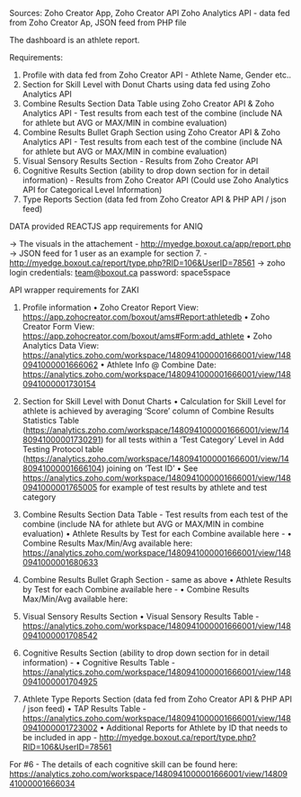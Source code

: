 Sources: Zoho Creator App, Zoho Creator API Zoho Analytics API - data fed from Zoho Creator Ap, JSON feed from PHP file 

The dashboard is an athlete report.

Requirements: 
1. Profile with data fed from Zoho Creator API - Athlete Name, Gender etc.. 
2. Section for Skill Level with Donut Charts using data fed using Zoho Analytics API 
3. Combine Results Section Data Table using Zoho Creator API & Zoho Analytics API - Test results from each test of the combine (include NA for athlete but AVG or MAX/MIN in combine evaluation)
4. Combine Results Bullet Graph Section using Zoho Creator API & Zoho Analytics API - Test results from each test of the combine (include NA for athlete but AVG or MAX/MIN in combine evaluation) 
5. Visual Sensory Results Section - Results from Zoho Creator API 
6. Cognitive Results Section (ability to drop down section for in detail information) - Results from Zoho Creator API (Could use Zoho Analytics API for Categorical Level Information) 
7. Type Reports Section (data fed from Zoho Creator API & PHP API / json feed) 


DATA provided REACTJS app requirements for ANIQ

->  The visuals in the attachement - http://myedge.boxout.ca/app/report.php
->  JSON feed for 1 user as an example for section 7. - http://myedge.boxout.ca/report/type.php?RID=106&UserID=78561
->  zoho login credentials: team@boxout.ca password: space5space



API wrapper requirements for ZAKI

1. Profile information
•	Zoho Creator Report View: https://app.zohocreator.com/boxout/ams#Report:athletedb
•	Zoho Creator Form View: https://app.zohocreator.com/boxout/ams#Form:add_athlete
•	Zoho Analytics Data View: https://analytics.zoho.com/workspace/1480941000001666001/view/1480941000001666062
•	Athlete Info @ Combine Date: https://analytics.zoho.com/workspace/1480941000001666001/view/1480941000001730154

2. Section for Skill Level with Donut Charts
•	Calculation for Skill Level for athlete is achieved by averaging ‘Score’ column of Combine Results Statistics Table (https://analytics.zoho.com/workspace/1480941000001666001/view/1480941000001730291) for all tests within a ‘Test Category’ Level in Add Testing Protocol table (https://analytics.zoho.com/workspace/1480941000001666001/view/1480941000001666104) joining on ‘Test ID’
•	See https://analytics.zoho.com/workspace/1480941000001666001/view/1480941000001765005 for example of test results by athlete and test category

3. Combine Results Section Data Table - Test results from each test of the combine (include NA for athlete but AVG or MAX/MIN in combine evaluation) 
•	Athlete Results by Test for each Combine available here - 
•	Combine Results Max/Min/Avg available here: https://analytics.zoho.com/workspace/1480941000001666001/view/1480941000001680633

4. Combine Results Bullet Graph Section - same as above
•	Athlete Results by Test for each Combine available here - 
•	Combine Results Max/Min/Avg available here: 

5. Visual Sensory Results Section 
•	Visual Sensory Results Table - https://analytics.zoho.com/workspace/1480941000001666001/view/1480941000001708542

6. Cognitive Results Section (ability to drop down section for in detail information) - 
•	Cognitive Results Table - https://analytics.zoho.com/workspace/1480941000001666001/view/1480941000001704925

7. Athlete Type Reports Section (data fed from Zoho Creator API & PHP API / json feed)
•	TAP Results Table - https://analytics.zoho.com/workspace/1480941000001666001/view/1480941000001723002
•	Additional Reports for Athlete by ID that needs to be included in app - http://myedge.boxout.ca/report/type.php?RID=106&UserID=78561

For #6 - The details of each cognitive skill can be found here: https://analytics.zoho.com/workspace/1480941000001666001/view/1480941000001666034